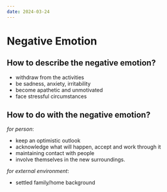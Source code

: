 ```yaml
---
date: 2024-03-24
---
```


# Negative Emotion

## How to describe the negative emotion?

- withdraw from the activities
- be sadness, anxiety, irritability
- become apathetic and unmotivated
- face stressful circumstances

## How to do with the negative emotion?

_for person_:

- keep an optimistic outlook
- acknowledge what will happen, accept and work through it
- maintaining contact with people
- involve themselves in the new surroundings.

_for external environment_:

- settled family/home background
